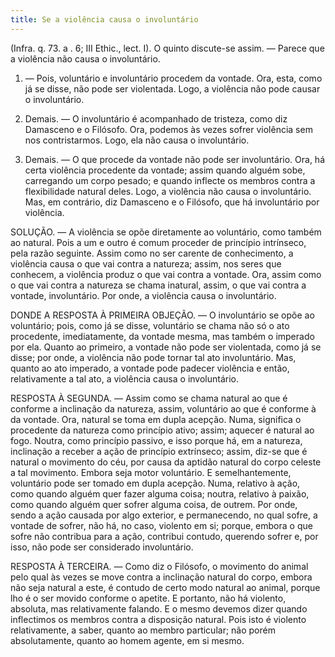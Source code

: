 ```yaml
---
title: Se a violência causa o involuntário
---
```


(Infra. q. 73. a . 6; III Ethic., lect. I).
  O quinto discute-se assim. ― Parece que a violência não causa o involuntário.  

1. ― Pois, voluntário e involuntário procedem da vontade. Ora, esta, como já se disse, não pode ser violentada. Logo, a violência não pode causar o involuntário.  

2. Demais. ― O involuntário é acompanhado de tristeza, como diz Damasceno e o Filósofo. Ora, podemos às vezes sofrer violência sem nos contristarmos. Logo, ela não causa o involuntário.  

3. Demais. ― O que procede da vontade não pode ser involuntário. Ora, há certa violência procedente da vontade; assim quando alguém sobe, carregando um corpo pesado; e quando inflecte os membros contra a flexibilidade natural deles. Logo, a violência não causa o involuntário.  Mas, em contrário, diz Damasceno e o Filósofo, que há involuntário por violência.  

SOLUÇÃO. ― A violência se opõe diretamente ao voluntário, como também ao natural. Pois a um e outro é comum proceder de princípio intrínseco, pela razão seguinte. Assim como no ser carente de conhecimento, a violência causa o que vai contra a natureza; assim, nos seres que conhecem, a violência produz o que vai contra a vontade. Ora, assim como o que vai contra a natureza se chama inatural, assim, o que vai contra a vontade, involuntário. Por onde, a violência causa o involuntário.  

DONDE A RESPOSTA À PRIMEIRA OBJEÇÃO. — O involuntário se opõe ao voluntário; pois, como já se disse, voluntário se chama não só o ato procedente, imediatamente, da vontade mesma, mas também o imperado por ela. Quanto ao primeiro, a vontade não pode ser violentada, como já se disse; por onde, a violência não pode tornar tal ato involuntário. Mas, quanto ao ato imperado, a vontade pode padecer violência e então, relativamente a tal ato, a violência causa o involuntário.  

RESPOSTA À SEGUNDA. ― Assim como se chama natural ao que é conforme a inclinação da natureza, assim, voluntário ao que é conforme à da vontade. Ora, natural se toma em dupla acepção. Numa, significa o procedente da natureza como princípio ativo; assim; aquecer é natural ao fogo. Noutra, como princípio passivo, e isso porque há, em a natureza, inclinação a receber a ação de princípio extrínseco; assim, diz-se que é natural o movimento do céu, por causa da aptidão natural do corpo celeste a tal movimento. Embora seja motor voluntário. E semelhantemente, voluntário pode ser tomado em dupla acepção. Numa, relativo à ação, como quando alguém quer fazer alguma coisa; noutra, relativo à paixão, como quando alguém quer sofrer alguma coisa, de outrem. Por onde, sendo a ação causada por algo exterior, e permanecendo, no qual sofre, a vontade de sofrer, não há, no caso, violento em si; porque, embora o que sofre não contribua para a ação, contribui contudo, querendo sofrer e, por isso, não pode ser considerado involuntário.  

RESPOSTA À TERCEIRA. ― Como diz o Filósofo, o movimento do animal pelo qual às vezes se move contra a inclinação natural do corpo, embora não seja natural a este, é contudo de certo modo natural ao animal, porque lho é o ser movido conforme o apetite. E portanto, não há violento, absoluta, mas relativamente falando. E o mesmo devemos dizer quando inflectimos os membros contra a disposição natural. Pois isto é violento relativamente, a saber, quanto ao membro particular; não porém absolutamente, quanto ao homem agente, em si mesmo.